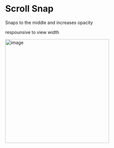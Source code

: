 # Scroll Snap
<p>Snaps to the middle and increases opacity</p>
<p>respounsive to view width</p>
<img width="332" alt="image" src="https://user-images.githubusercontent.com/97815504/152673461-28bc999b-72e3-4aa0-a796-f1bf28fe4864.png">
